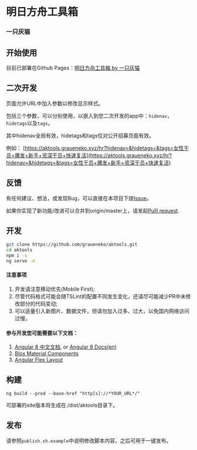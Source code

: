 # 明日方舟工具箱
### 一只灰猫

## 开始使用

目前已部署在Github Pages：[明日方舟工具箱 by 一只灰猫](https://aktools.graueneko.xyz/)

## 二次开发

页面允许URL中加入参数以修改显示样式。

包括三个参数，可以分别使用，以嵌入到您二次开发的app中：`hidenav`，`hidetags`以及`tags`。

其中hidenav全局有效，hidetags和tags仅对公开招募页面有效。

例如：
[https://aktools.graueneko.xyz/hr?hidenav=&hidetags=&tags=女性干员+爆发+新手+资深干员+快速复活](https://aktools.graueneko.xyz/hr?hidenav=&hidetags=&tags=女性干员+爆发+新手+资深干员+快速复活)


## 反馈

有任何建议、想法，或发现Bug，可以直接在本项目下提[Issue](https://github.com/graueneko/aktools/issues)。

如果你实现了新功能/改进可以合并到origin/master上，请发起[Pulll request](https://github.com/graueneko/aktools/pulls).

## 开发
```bash
git clone https://github.com/graueneko/aktools.git
cd aktools
npm i -s
ng serve -o
```
#### 注意事项
1. 开发请注意移动优先(Mobile First);
2. 尽管代码格式可能会随TSLint的配置不同发生变化，还请尽可能减少PR中未修改部分的代码变动;
3. 可以适量引入新图片、数据文件，但请勿加入过多、过大，以免国内网络访问过慢。

#### 参与开发您可能需要以下文档：
1. [Angular 8 中文文档](https://angular.cn/docs), or [Angular 8 Docs(en)](https://angular.io/docs)
2. [Blox Material Components](https://blox.src.zone/material/components)
3. [Angular Flex Layout](https://github.com/angular/flex-layout)


## 构建
```
ng build --prod --base-href "http[s]://*YOUR_URL*/"
```
可部署的site版本将生成在./dist/aktools目录下。

## 发布
请参照`publish.sh.example`中说明修改脚本内容，之后可用于一键发布。
